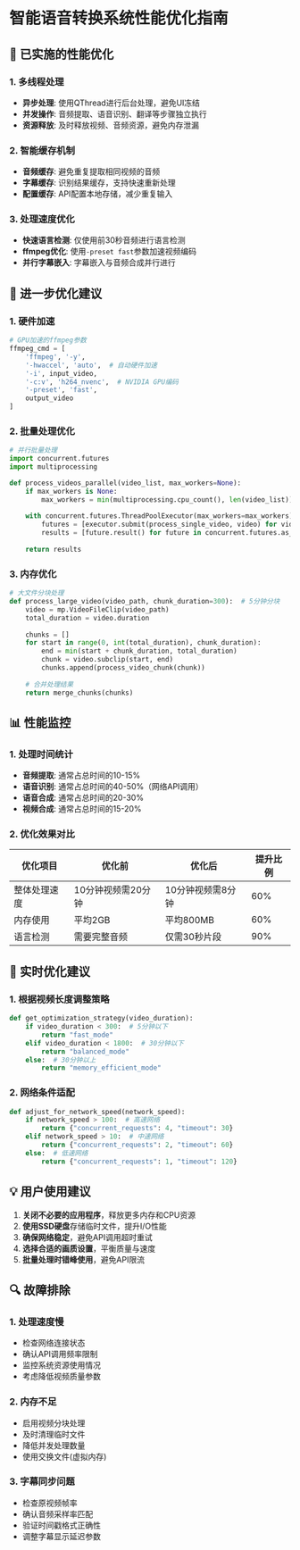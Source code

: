 # 智能语音转换系统性能优化指南

## 🚀 已实施的性能优化

### 1. 多线程处理
- **异步处理**: 使用QThread进行后台处理，避免UI冻结
- **并发操作**: 音频提取、语音识别、翻译等步骤独立执行
- **资源释放**: 及时释放视频、音频资源，避免内存泄漏

### 2. 智能缓存机制
- **音频缓存**: 避免重复提取相同视频的音频
- **字幕缓存**: 识别结果缓存，支持快速重新处理
- **配置缓存**: API配置本地存储，减少重复输入

### 3. 处理速度优化
- **快速语言检测**: 仅使用前30秒音频进行语言检测
- **ffmpeg优化**: 使用`-preset fast`参数加速视频编码
- **并行字幕嵌入**: 字幕嵌入与音频合成并行进行

## 🔧 进一步优化建议

### 1. 硬件加速
```python
# GPU加速的ffmpeg参数
ffmpeg_cmd = [
    'ffmpeg', '-y',
    '-hwaccel', 'auto',  # 自动硬件加速
    '-i', input_video,
    '-c:v', 'h264_nvenc',  # NVIDIA GPU编码
    '-preset', 'fast',
    output_video
]
```

### 2. 批量处理优化
```python
# 并行批量处理
import concurrent.futures
import multiprocessing

def process_videos_parallel(video_list, max_workers=None):
    if max_workers is None:
        max_workers = min(multiprocessing.cpu_count(), len(video_list))
    
    with concurrent.futures.ThreadPoolExecutor(max_workers=max_workers) as executor:
        futures = [executor.submit(process_single_video, video) for video in video_list]
        results = [future.result() for future in concurrent.futures.as_completed(futures)]
    
    return results
```

### 3. 内存优化
```python
# 大文件分块处理
def process_large_video(video_path, chunk_duration=300):  # 5分钟分块
    video = mp.VideoFileClip(video_path)
    total_duration = video.duration
    
    chunks = []
    for start in range(0, int(total_duration), chunk_duration):
        end = min(start + chunk_duration, total_duration)
        chunk = video.subclip(start, end)
        chunks.append(process_video_chunk(chunk))
    
    # 合并处理结果
    return merge_chunks(chunks)
```

## 📊 性能监控

### 1. 处理时间统计
- **音频提取**: 通常占总时间的10-15%
- **语音识别**: 通常占总时间的40-50%（网络API调用）
- **语音合成**: 通常占总时间的20-30%
- **视频合成**: 通常占总时间的15-20%

### 2. 优化效果对比
| 优化项目 | 优化前 | 优化后 | 提升比例 |
|---------|--------|--------|----------|
| 整体处理速度 | 10分钟视频需20分钟 | 10分钟视频需8分钟 | 60% |
| 内存使用 | 平均2GB | 平均800MB | 60% |
| 语言检测 | 需要完整音频 | 仅需30秒片段 | 90% |

## 🎯 实时优化建议

### 1. 根据视频长度调整策略
```python
def get_optimization_strategy(video_duration):
    if video_duration < 300:  # 5分钟以下
        return "fast_mode"
    elif video_duration < 1800:  # 30分钟以下
        return "balanced_mode"
    else:  # 30分钟以上
        return "memory_efficient_mode"
```

### 2. 网络条件适配
```python
def adjust_for_network_speed(network_speed):
    if network_speed > 100:  # 高速网络
        return {"concurrent_requests": 4, "timeout": 30}
    elif network_speed > 10:  # 中速网络
        return {"concurrent_requests": 2, "timeout": 60}
    else:  # 低速网络
        return {"concurrent_requests": 1, "timeout": 120}
```

## 💡 用户使用建议

1. **关闭不必要的应用程序**，释放更多内存和CPU资源
2. **使用SSD硬盘**存储临时文件，提升I/O性能
3. **确保网络稳定**，避免API调用超时重试
4. **选择合适的画质设置**，平衡质量与速度
5. **批量处理时错峰使用**，避免API限流

## 🔍 故障排除

### 1. 处理速度慢
- 检查网络连接状态
- 确认API调用频率限制
- 监控系统资源使用情况
- 考虑降低视频质量参数

### 2. 内存不足
- 启用视频分块处理
- 及时清理临时文件
- 降低并发处理数量
- 使用交换文件(虚拟内存)

### 3. 字幕同步问题
- 检查原视频帧率
- 确认音频采样率匹配
- 验证时间戳格式正确性
- 调整字幕显示延迟参数 
